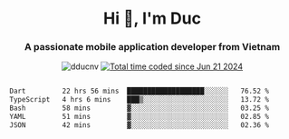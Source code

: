 <h1 align="center">
  Hi 👋, I'm  Duc</h1>
<h3 align="center">A passionate mobile application developer from Vietnam</h3>  
  
<p align="center"> <img src="https://komarev.com/ghpvc/?username=dducnv&label=Profile%20views&color=0e75b6&style=flat" alt="dducnv" /> 
<a href="https://wakatime.com/@4d2a2cd9-1bcb-4dd1-84a4-dce128a35137"><img src="https://wakatime.com/badge/user/4d2a2cd9-1bcb-4dd1-84a4-dce128a35137.svg" alt="Total time coded since Jun 21 2024" /></a>
</p>  

<div style="width: 100vw; overflow-x: auto; flex:center">
  <!--START_SECTION:waka-->

```txt
Dart         22 hrs 56 mins  ███████████████████░░░░░░   76.52 %
TypeScript   4 hrs 6 mins    ███▒░░░░░░░░░░░░░░░░░░░░░   13.72 %
Bash         58 mins         ▓░░░░░░░░░░░░░░░░░░░░░░░░   03.25 %
YAML         51 mins         ▓░░░░░░░░░░░░░░░░░░░░░░░░   02.85 %
JSON         42 mins         ▓░░░░░░░░░░░░░░░░░░░░░░░░   02.36 %
```

<!--END_SECTION:waka-->
</div>




  
